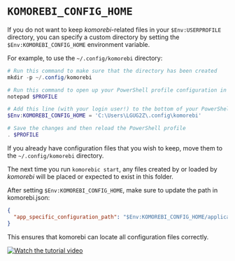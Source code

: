 # `KOMOREBI_CONFIG_HOME`

If you do not want to keep _komorebi_-related files in your `$Env:USERPROFILE`
directory, you can specify a custom directory by setting the
`$Env:KOMOREBI_CONFIG_HOME` environment variable.

For example, to use the `~/.config/komorebi` directory:

```powershell
# Run this command to make sure that the directory has been created
mkdir -p ~/.config/komorebi

# Run this command to open up your PowerShell profile configuration in Notepad
notepad $PROFILE

# Add this line (with your login user!) to the bottom of your PowerShell profile configuration
$Env:KOMOREBI_CONFIG_HOME = 'C:\Users\LGUG2Z\.config\komorebi'

# Save the changes and then reload the PowerShell profile
. $PROFILE
```

If you already have configuration files that you wish to keep, move them to the
`~/.config/komorebi` directory.

The next time you run `komorebic start`, any files created by or loaded by
_komorebi_ will be placed or expected to exist in this folder.

After setting `$Env:KOMOREBI_CONFIG_HOME`, make sure to update the path in komorebi.json:

```json
{
  "app_specific_configuration_path": "$Env:KOMOREBI_CONFIG_HOME/applications.json"
}
```

This ensures that komorebi can locate all configuration files correctly.

[![Watch the tutorial
video](https://img.youtube.com/vi/C_KWUqQ6kko/hqdefault.jpg)](https://www.youtube.com/watch?v=C_KWUqQ6kko)
